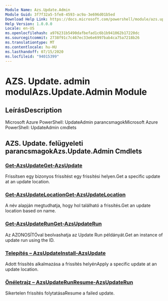 ```yaml
---
Module Name: Azs.Update.Admin
Module Guid: 3f7f32a5-5fe8-4593-ac9a-3e696d01b5ed
Download Help Link: https://docs.microsoft.com/powershell/module/azs.update.admin
Help Version: 1.0.0.0
Locale: en-US
ms.openlocfilehash: a976231b5490dafbefad1c6b1b941062b17220dc
ms.sourcegitcommit: 2738f91c7c467ec33e6e6997bab4ca75a7218b26
ms.translationtype: MT
ms.contentlocale: hu-HU
ms.lasthandoff: 07/15/2020
ms.locfileid: "94015399"
---
```

# <span data-ttu-id="ef06c-101">AZS. Update. admin modul</span><span class="sxs-lookup"><span data-stu-id="ef06c-101">Azs.Update.Admin Module</span></span>
## <span data-ttu-id="ef06c-102">Leírás</span><span class="sxs-lookup"><span data-stu-id="ef06c-102">Description</span></span>
<span data-ttu-id="ef06c-103">Microsoft Azure PowerShell: UpdateAdmin parancsmagok</span><span class="sxs-lookup"><span data-stu-id="ef06c-103">Microsoft Azure PowerShell: UpdateAdmin cmdlets</span></span>

## <span data-ttu-id="ef06c-104">AZS. Update. felügyeleti parancsmagok</span><span class="sxs-lookup"><span data-stu-id="ef06c-104">Azs.Update.Admin Cmdlets</span></span>
### [<span data-ttu-id="ef06c-105">Get-AzsUpdate</span><span class="sxs-lookup"><span data-stu-id="ef06c-105">Get-AzsUpdate</span></span>](Get-AzsUpdate.md)
<span data-ttu-id="ef06c-106">Frissítsen egy bizonyos frissítést egy frissítési helyen.</span><span class="sxs-lookup"><span data-stu-id="ef06c-106">Get a specific update at an update location.</span></span>

### [<span data-ttu-id="ef06c-107">Get-AzsUpdateLocation</span><span class="sxs-lookup"><span data-stu-id="ef06c-107">Get-AzsUpdateLocation</span></span>](Get-AzsUpdateLocation.md)
<span data-ttu-id="ef06c-108">A név alapján megtudhatja, hogy hol található a frissítés.</span><span class="sxs-lookup"><span data-stu-id="ef06c-108">Get an update location based on name.</span></span>

### [<span data-ttu-id="ef06c-109">Get-AzsUpdateRun</span><span class="sxs-lookup"><span data-stu-id="ef06c-109">Get-AzsUpdateRun</span></span>](Get-AzsUpdateRun.md)
<span data-ttu-id="ef06c-110">Az AZONOSÍTÓval beolvashatja az Update Run példányát.</span><span class="sxs-lookup"><span data-stu-id="ef06c-110">Get an instance of update run using the ID.</span></span>

### [<span data-ttu-id="ef06c-111">Telepítés – AzsUpdate</span><span class="sxs-lookup"><span data-stu-id="ef06c-111">Install-AzsUpdate</span></span>](Install-AzsUpdate.md)
<span data-ttu-id="ef06c-112">Adott frissítés alkalmazása a frissítés helyén</span><span class="sxs-lookup"><span data-stu-id="ef06c-112">Apply a specific update at an update location.</span></span>

### [<span data-ttu-id="ef06c-113">Önéletrajz – AzsUpdateRun</span><span class="sxs-lookup"><span data-stu-id="ef06c-113">Resume-AzsUpdateRun</span></span>](Resume-AzsUpdateRun.md)
<span data-ttu-id="ef06c-114">Sikertelen frissítés folytatása</span><span class="sxs-lookup"><span data-stu-id="ef06c-114">Resume a failed update.</span></span>

